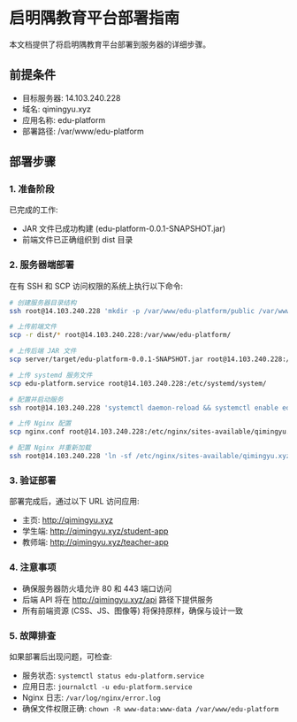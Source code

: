 # 启明隅教育平台部署指南

本文档提供了将启明隅教育平台部署到服务器的详细步骤。

## 前提条件

- 目标服务器: 14.103.240.228
- 域名: qimingyu.xyz
- 应用名称: edu-platform
- 部署路径: /var/www/edu-platform

## 部署步骤

### 1. 准备阶段

已完成的工作:
- JAR 文件已成功构建 (edu-platform-0.0.1-SNAPSHOT.jar)
- 前端文件已正确组织到 dist 目录

### 2. 服务器端部署

在有 SSH 和 SCP 访问权限的系统上执行以下命令:

```bash
# 创建服务器目录结构
ssh root@14.103.240.228 'mkdir -p /var/www/edu-platform/public /var/www/edu-platform/student-app /var/www/edu-platform/teacher-app'

# 上传前端文件
scp -r dist/* root@14.103.240.228:/var/www/edu-platform/

# 上传后端 JAR 文件
scp server/target/edu-platform-0.0.1-SNAPSHOT.jar root@14.103.240.228:/var/www/edu-platform/

# 上传 systemd 服务文件
scp edu-platform.service root@14.103.240.228:/etc/systemd/system/

# 配置并启动服务
ssh root@14.103.240.228 'systemctl daemon-reload && systemctl enable edu-platform.service && systemctl start edu-platform.service'

# 上传 Nginx 配置
scp nginx.conf root@14.103.240.228:/etc/nginx/sites-available/qimingyu.xyz

# 配置 Nginx 并重新加载
ssh root@14.103.240.228 'ln -sf /etc/nginx/sites-available/qimingyu.xyz /etc/nginx/sites-enabled/ && nginx -t && systemctl reload nginx'
```

### 3. 验证部署

部署完成后，通过以下 URL 访问应用:
- 主页: http://qimingyu.xyz
- 学生端: http://qimingyu.xyz/student-app
- 教师端: http://qimingyu.xyz/teacher-app

### 4. 注意事项

- 确保服务器防火墙允许 80 和 443 端口访问
- 后端 API 将在 http://qimingyu.xyz/api 路径下提供服务
- 所有前端资源 (CSS、JS、图像等) 将保持原样，确保与设计一致

### 5. 故障排查

如果部署后出现问题，可检查:
- 服务状态: `systemctl status edu-platform.service`
- 应用日志: `journalctl -u edu-platform.service`
- Nginx 日志: `/var/log/nginx/error.log`
- 确保文件权限正确: `chown -R www-data:www-data /var/www/edu-platform` 